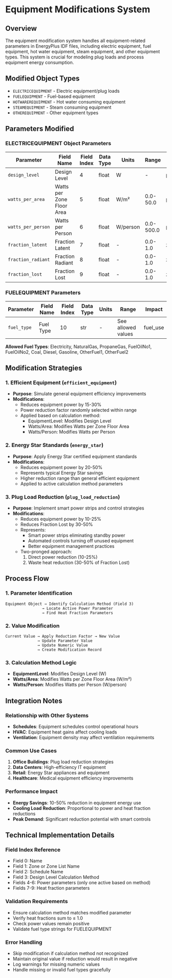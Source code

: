 # Equipment Modifications System

## Overview
The equipment modification system handles all equipment-related parameters in EnergyPlus IDF files, including electric equipment, fuel equipment, hot water equipment, steam equipment, and other equipment types. This system is crucial for modeling plug loads and process equipment energy consumption.

## Modified Object Types
- `ELECTRICEQUIPMENT` - Electric equipment/plug loads
- `FUELEQUIPMENT` - Fuel-based equipment
- `HOTWAREREQUIPMENT` - Hot water consuming equipment
- `STEAMEQUIPMENT` - Steam consuming equipment
- `OTHEREQUIPMENT` - Other equipment types

## Parameters Modified

### ELECTRICEQUIPMENT Object Parameters

| Parameter | Field Name | Field Index | Data Type | Units | Range | Impact |
|-----------|------------|-------------|-----------|--------|--------|---------|
| `design_level` | Design Level | 4 | float | W | - | plug_loads |
| `watts_per_area` | Watts per Zone Floor Area | 5 | float | W/m² | 0.0-50.0 | plug_loads |
| `watts_per_person` | Watts per Person | 6 | float | W/person | 0.0-500.0 | plug_loads |
| `fraction_latent` | Fraction Latent | 7 | float | - | 0.0-1.0 | zone_loads |
| `fraction_radiant` | Fraction Radiant | 8 | float | - | 0.0-1.0 | zone_loads |
| `fraction_lost` | Fraction Lost | 9 | float | - | 0.0-1.0 | zone_loads |

### FUELEQUIPMENT Parameters

| Parameter | Field Name | Field Index | Data Type | Units | Range | Impact |
|-----------|------------|-------------|-----------|--------|--------|---------|
| `fuel_type` | Fuel Type | 10 | str | - | See allowed values | fuel_use |

**Allowed Fuel Types**: Electricity, NaturalGas, PropaneGas, FuelOilNo1, FuelOilNo2, Coal, Diesel, Gasoline, OtherFuel1, OtherFuel2

## Modification Strategies

### 1. Efficient Equipment (`efficient_equipment`)
- **Purpose**: Simulate general equipment efficiency improvements
- **Modifications**:
  - Reduces equipment power by 15-30%
  - Power reduction factor randomly selected within range
  - Applied based on calculation method:
    - EquipmentLevel: Modifies Design Level
    - Watts/Area: Modifies Watts per Zone Floor Area
    - Watts/Person: Modifies Watts per Person

### 2. Energy Star Standards (`energy_star`)
- **Purpose**: Apply Energy Star certified equipment standards
- **Modifications**:
  - Reduces equipment power by 20-50%
  - Represents typical Energy Star savings
  - Higher reduction range than general efficient equipment
  - Applied to active calculation method parameters

### 3. Plug Load Reduction (`plug_load_reduction`)
- **Purpose**: Implement smart power strips and control strategies
- **Modifications**:
  - Reduces equipment power by 10-25%
  - Reduces Fraction Lost by 30-50%
  - Represents:
    - Smart power strips eliminating standby power
    - Automated controls turning off unused equipment
    - Better equipment management practices
  - Two-pronged approach:
    1. Direct power reduction (10-25%)
    2. Waste heat reduction (30-50% of Fraction Lost)

## Process Flow

### 1. Parameter Identification
```
Equipment Object → Identify Calculation Method (Field 3)
                → Locate Active Power Parameter
                → Find Heat Fraction Parameters
```

### 2. Value Modification
```
Current Value → Apply Reduction Factor → New Value
              → Update Parameter Value
              → Update Numeric Value
              → Create Modification Record
```

### 3. Calculation Method Logic
- **EquipmentLevel**: Modifies Design Level (W)
- **Watts/Area**: Modifies Watts per Zone Floor Area (W/m²)
- **Watts/Person**: Modifies Watts per Person (W/person)

## Integration Notes

### Relationship with Other Systems
- **Schedules**: Equipment schedules control operational hours
- **HVAC**: Equipment heat gains affect cooling loads
- **Ventilation**: Equipment density may affect ventilation requirements

### Common Use Cases
1. **Office Buildings**: Plug load reduction strategies
2. **Data Centers**: High-efficiency IT equipment
3. **Retail**: Energy Star appliances and equipment
4. **Healthcare**: Medical equipment efficiency improvements

### Performance Impact
- **Energy Savings**: 10-50% reduction in equipment energy use
- **Cooling Load Reduction**: Proportional to power and heat fraction reductions
- **Peak Demand**: Significant reduction potential with smart controls

## Technical Implementation Details

### Field Index Reference
- Field 0: Name
- Field 1: Zone or Zone List Name
- Field 2: Schedule Name
- Field 3: Design Level Calculation Method
- Fields 4-6: Power parameters (only one active based on method)
- Fields 7-9: Heat fraction parameters

### Validation Requirements
- Ensure calculation method matches modified parameter
- Verify heat fractions sum to ≤ 1.0
- Check power values remain positive
- Validate fuel type strings for FUELEQUIPMENT

### Error Handling
- Skip modification if calculation method not recognized
- Maintain original value if reduction would result in negative
- Log warnings for missing numeric values
- Handle missing or invalid fuel types gracefully